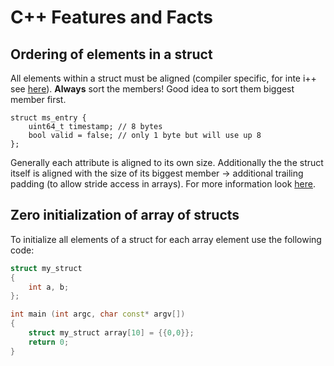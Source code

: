 C++ Features and Facts
======================

Ordering of elements in a struct
--------------------------------

All elements within a struct must be aligned (compiler specific, for inte i++ see [here](https://software.intel.com/en-us/articles/coding-for-performance-data-alignment-and-structures)).
**Always** sort the members! Good idea to sort them biggest member first.

	struct ms_entry {
        uint64_t timestamp; // 8 bytes
        bool valid = false; // only 1 byte but will use up 8
    };
	
Generally each attribute is aligned to its own size. Additionally the the struct itself is aligned with the size of its biggest member -> additional trailing padding (to allow stride access in arrays). For more information look [here](http://www.catb.org/esr/structure-packing/).

Zero initialization of array of structs
---------------------------------------
To initialize all elements of a struct for each array element use the following code:

````C++
struct my_struct 
{
    int a, b;
};

int main (int argc, char const* argv[])
{
    struct my_struct array[10] = {{0,0}};
    return 0;
}
````